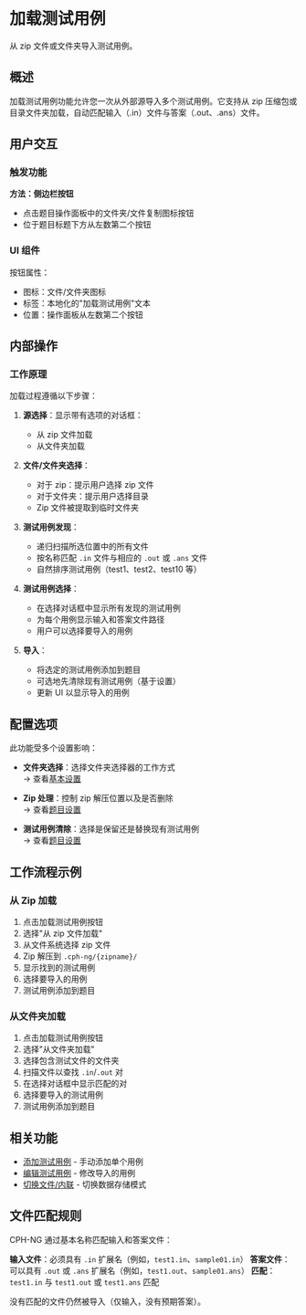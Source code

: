 # 加载测试用例

从 zip 文件或文件夹导入测试用例。

## 概述

加载测试用例功能允许您一次从外部源导入多个测试用例。它支持从 zip 压缩包或目录文件夹加载，自动匹配输入（.in）文件与答案（.out、.ans）文件。

## 用户交互

### 触发功能

**方法：侧边栏按钮**
- 点击题目操作面板中的文件夹/文件复制图标按钮
- 位于题目标题下方从左数第二个按钮

### UI 组件

按钮属性：
- 图标：文件/文件夹图标
- 标签：本地化的"加载测试用例"文本
- 位置：操作面板从左数第二个按钮

## 内部操作

### 工作原理

加载过程遵循以下步骤：

1. **源选择**：显示带有选项的对话框：
   - 从 zip 文件加载
   - 从文件夹加载

2. **文件/文件夹选择**：
   - 对于 zip：提示用户选择 zip 文件
   - 对于文件夹：提示用户选择目录
   - Zip 文件被提取到临时文件夹

3. **测试用例发现**：
   - 递归扫描所选位置中的所有文件
   - 按名称匹配 `.in` 文件与相应的 `.out` 或 `.ans` 文件
   - 自然排序测试用例（test1、test2、test10 等）

4. **测试用例选择**：
   - 在选择对话框中显示所有发现的测试用例
   - 为每个用例显示输入和答案文件路径
   - 用户可以选择要导入的用例

5. **导入**：
   - 将选定的测试用例添加到题目
   - 可选地先清除现有测试用例（基于设置）
   - 更新 UI 以显示导入的用例

## 配置选项

此功能受多个设置影响：

- **文件夹选择**：选择文件夹选择器的工作方式  
  → 查看[基本设置](../configuration/basic.md#folder-selection)

- **Zip 处理**：控制 zip 解压位置以及是否删除  
  → 查看[题目设置](../configuration/problem.md#test-case-loading)

- **测试用例清除**：选择是保留还是替换现有测试用例  
  → 查看[题目设置](../configuration/problem.md#test-case-loading)

## 工作流程示例

### 从 Zip 加载

1. 点击加载测试用例按钮
2. 选择"从 zip 文件加载"
3. 从文件系统选择 zip 文件
4. Zip 解压到 `.cph-ng/{zipname}/`
5. 显示找到的测试用例
6. 选择要导入的用例
7. 测试用例添加到题目

### 从文件夹加载

1. 点击加载测试用例按钮
2. 选择"从文件夹加载"
3. 选择包含测试文件的文件夹
4. 扫描文件以查找 `.in`/`.out` 对
5. 在选择对话框中显示匹配的对
6. 选择要导入的测试用例
7. 测试用例添加到题目

## 相关功能

- [添加测试用例](add-test-case.md) - 手动添加单个用例
- [编辑测试用例](edit-test-case.md) - 修改导入的用例
- [切换文件/内联](toggle-file-inline.md) - 切换数据存储模式

## 文件匹配规则

CPH-NG 通过基本名称匹配输入和答案文件：

**输入文件**：必须具有 `.in` 扩展名（例如，`test1.in`、`sample01.in`）
**答案文件**：可以具有 `.out` 或 `.ans` 扩展名（例如，`test1.out`、`sample01.ans`）
**匹配**：`test1.in` 与 `test1.out` 或 `test1.ans` 匹配

没有匹配的文件仍然被导入（仅输入，没有预期答案）。
